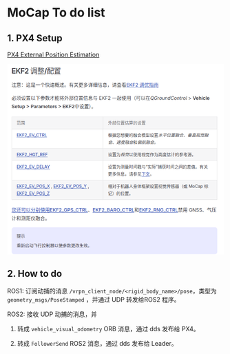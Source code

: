 # MoCap To do list

## 1. PX4 Setup

[PX4 External Position Estimation](https://docs.px4.io/main/zh/ros/external_position_estimation.html)

![1](asset/1.png)


## 2. How to do

ROS1: 订阅动捕的消息 `/vrpn_client_node/<rigid_body_name>/pose`，类型为`geometry_msgs/PoseStamped` ，并通过 UDP 转发给ROS2 程序。

ROS2: 接收 UDP 动捕的消息，并

1. 转成 `vehicle_visual_odometry` ORB 消息，通过 dds 发布给 PX4。

2. 转成 `FollowerSend` ROS2 消息，通过 dds 发布给 Leader。